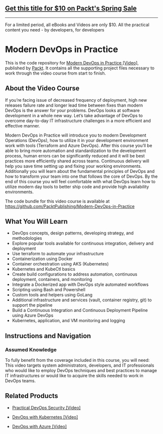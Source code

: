 ## [Get this title for $10 on Packt's Spring Sale](https://www.packt.com/V10558?utm_source=github&utm_medium=packt-github-repo&utm_campaign=spring_10_dollar_2022)
-----
For a limited period, all eBooks and Videos are only $10. All the practical content you need \- by developers, for developers

# Modern DevOps in Practice
This is the code repository for [Modern DevOps in Practice [Video]](https://www.packtpub.com/virtualization-and-cloud/modern-devops-practice-video), published by [Packt](https://www.packtpub.com/?utm_source=github). It contains all the supporting project files necessary to work through the video course from start to finish.
## About the Video Course
If you’re facing issue of decreased frequency of deployment, high new releases failure rate and longer lead time between fixes than modern DevOps is the answer for your problems. DevOps looks at software development in a whole new way. Let’s take advantage of DevOps to overcome day-to-day IT infrastructure challenges in a more efficient and effective manner.

Modern DevOps in Practice will introduce you to modern Development Operations (DevOps), how to utilize it in your development environment work with tools (Terraform and Azure DevOps). After this course you’ll be able to bring more automation and standardization to the development process, human errors can be significantly reduced and it will be best practices more efficiently shared across teams. Continuous delivery will help you save time setting up and fixing your working environments. Additionally you will learn about the fundamental principles of DevOps and how to transform your team into one that follows the core of DevOps.
By the end of this course you will feel comfortable with what DevOps learn how to utilize modern day tools to better ship code and provide high availability environments.

The code bundle for this video course is available at https://github.com/PacktPublishing/Modern-DevOps-in-Practice

<H2>What You Will Learn</H2>
<DIV class=book-info-will-learn-text>
<UL>
<LI> DevOps concepts, design patterns, developing strategy, and methodologies
<LI> Explore popular tools available for continuous integration, delivery and deployment
<LI> Use terraform to automate your infrastructure
<LI> Containerization using Docker
<LI> Container orchestration using AKS (Kubernetes)
<LI> Kubernetes and KubeCtl basics
<LI> Create build configurations to address automation, continuous deployment, containers, and monitoring
<LI> Integrate a Dockerized app with DevOps style automated workflows
<LI> Scripting using Bash and Powershell
<LI> Custom tools and helpers using GoLang
<LI> Additional infrastructure and services (vault, container registry, git) to support the pipeline
<LI> Build a Continuous Integration and Continuous Deployment Pipeline using Azure DevOps
<LI> Kubernetes, application, and VM monitoring and logging</UL></DIV>

## Instructions and Navigation
### Assumed Knowledge
To fully benefit from the coverage included in this course, you will need:<br/>
This video targets system administrators, developers, and IT professionals who would like to employ DevOps techniques and best practices to manage IT infrastructures or would like to acquire the skills needed to work in DevOps teams.






## Related Products
* [Practical DevOps Security [Video]](https://www.packtpub.com/virtualization-and-cloud/practical-devops-security-video)

* [DevOps with Kubernetes [Video]](https://www.packtpub.com/virtualization-and-cloud/devops-kubernetes)

* [DevOps with Azure [Video]](https://www.packtpub.com/virtualization-and-cloud/devops-azure-video)
